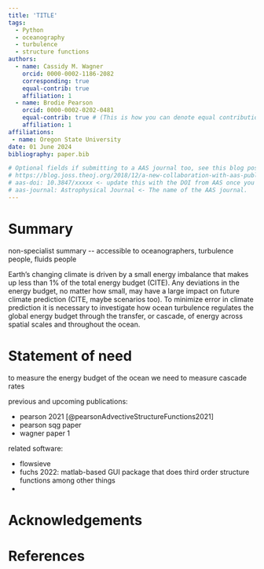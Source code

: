 ```yaml
---
title: 'TITLE'
tags:
  - Python
  - oceanography
  - turbulence
  - structure functions
authors:
  - name: Cassidy M. Wagner
    orcid: 0000-0002-1186-2082
    corresponding: true
    equal-contrib: true
    affiliation: 1
  - name: Brodie Pearson
    orcid: 0000-0002-0202-0481
    equal-contrib: true # (This is how you can denote equal contributions between multiple authors)
    affiliation: 1
affiliations:
 - name: Oregon State University
date: 01 June 2024
bibliography: paper.bib

# Optional fields if submitting to a AAS journal too, see this blog post:
# https://blog.joss.theoj.org/2018/12/a-new-collaboration-with-aas-publishing
# aas-doi: 10.3847/xxxxx <- update this with the DOI from AAS once you know it.
# aas-journal: Astrophysical Journal <- The name of the AAS journal.
---
```


# Summary

non-specialist summary -- accessible to oceanographers, turbulence people, fluids people

<!--below: flesh this out more, i took it from the paper 1 draft word for word -->
Earth’s changing climate is driven by a small energy imbalance that makes up less than 1% of the total energy budget (CITE). Any deviations in the energy budget, no matter how small, may have a large impact on future climate prediction (CITE, maybe scenarios too). To minimize error in climate prediction it is necessary to investigate how ocean turbulence regulates the global energy budget through the transfer, or cascade, of energy across spatial scales and throughout the ocean. 

# Statement of need

to measure the energy budget of the ocean we need to measure cascade rates 

previous and upcoming publications:
* pearson 2021 [@pearsonAdvectiveStructureFunctions2021]
* pearson sqg paper
* wagner paper 1

related software: 
* flowsieve
* fuchs 2022: matlab-based GUI package that does third order structure functions among other things
* 
# Acknowledgements

# References